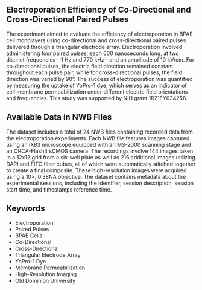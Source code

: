 ## Electroporation Efficiency of Co-Directional and Cross-Directional Paired Pulses

The experiment aimed to evaluate the efficiency of electroporation in BPAE cell monolayers using co-directional and cross-directional paired pulses delivered through a triangular electrode array. Electroporation involved administering four paired pulses, each 600 nanoseconds long, at two distinct frequencies—1 Hz and 770 kHz—and an amplitude of 10 kV/cm. For co-directional pulses, the electric field direction remained constant throughout each pulse pair, while for cross-directional pulses, the field direction was varied by 90°. The success of electroporation was quantified by measuring the uptake of YoPro-1 dye, which serves as an indicator of cell membrane permeabilization under different electric field orientations and frequencies. This study was supported by NIH grant 1R21EY034258.

## Available Data in NWB Files

The dataset includes a total of 24 NWB files containing recorded data from the electroporation experiments. Each NWB file features images captured using an IX83 microscope equipped with an MS-2000 scanning stage and an ORCA-Flash4 sCMOS camera. The recordings involve 144 images taken in a 12x12 grid from a six-well plate as well as 216 additional images utilizing DAPI and FITC filter cubes, all of which were automatically stitched together to create a final composite. These high-resolution images were acquired using a 10×, 0.38NA objective. The dataset contains metadata about the experimental sessions, including the identifier, session description, session start time, and timestamps reference time.

## Keywords

- Electroporation
- Paired Pulses
- BPAE Cells
- Co-Directional
- Cross-Directional
- Triangular Electrode Array
- YoPro-1 Dye
- Membrane Permeabilization
- High-Resolution Imaging
- Old Dominion University

